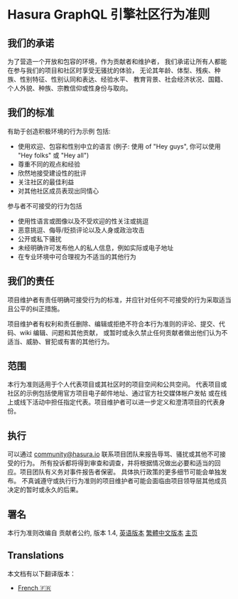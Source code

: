 # Hasura GraphQL 引擎社区行为准则

## 我们的承诺

为了营造一个开放和包容的环境，作为贡献者和维护者，
我们承诺让所有人都能在参与我们的项目和社区时享受无骚扰的体验，
无论其年龄、体型、残疾、种族、性别特征、性别认同和表达、经验水平、
教育背景、社会经济状况、国籍、个人外貌、种族、宗教信仰或性身份与取向。

## 我们的标准

有助于创造积极环境的行为示例
包括:

* 使用欢迎、包容和性别中立的语言 (例子: 使用 of "Hey guys",
  你可以使用 "Hey folks" 或 "Hey all")
* 尊重不同的观点和经验
* 欣然地接受建设性的批评
* 关注社区的最佳利益
* 对其他社区成员表现出同情心

参与者不可接受的行为包括

* 使用性语言或图像以及不受欢迎的性关注或挑逗
* 恶意挑逗、侮辱/贬损评论以及人身或政治攻击
* 公开或私下骚扰
* 未经明确许可发布他人的私人信息，例如实际或电子地址
* 在专业环境中可合理视为不适当的其他行为

## 我们的责任


项目维护者有责任明确可接受行为的标准，并应针对任何不可接受的行为采取适当且公平的纠正措施。

项目维护者有权利和责任删除、编辑或拒绝不符合本行为准则的评论、提交、代码、wiki 编辑、问题和其他贡献，
或暂时或永久禁止任何贡献者做出他们认为不适当、威胁、冒犯或有害的其他行为。

## 范围

本行为准则适用于个人代表项目或其社区时的项目空间和公共空间。
代表项目或社区的示例包括使用官方项目电子邮件地址、通过官方社交媒体帐户发帖
或在线上或线下活动中担任指定代表。项目维护者可以进一步定义和澄清项目的代表身份。

## 执行

可以通过 community@hasura.io 联系项目团队来报告辱骂、骚扰或其他不可接受的行为。
所有投诉都将得到审查和调查，并将根据情况做出必要和适当的回应。项目团队有义务对事件报告者保密。
具体执行政策的更多细节可能会单独发布。 不真诚遵守或执行行为准则的项目维护者可能会面临由项目领导层其他成员决定的暂时或永久的后果。

## 署名

本行为准则改编自 贡献者公约, 版本 1.4,
[英语版本](https://www.contributor-covenant.org/version/1/4/code-of-conduct.html)
[繁體中文版本](https://www.contributor-covenant.org/zh-tw/version/1/4/code-of-conduct/)
[主页](https://www.contributor-covenant.org)

## Translations

本文档有以下翻译版本：

- [French :fr:](code-of-conduct.french.md)
